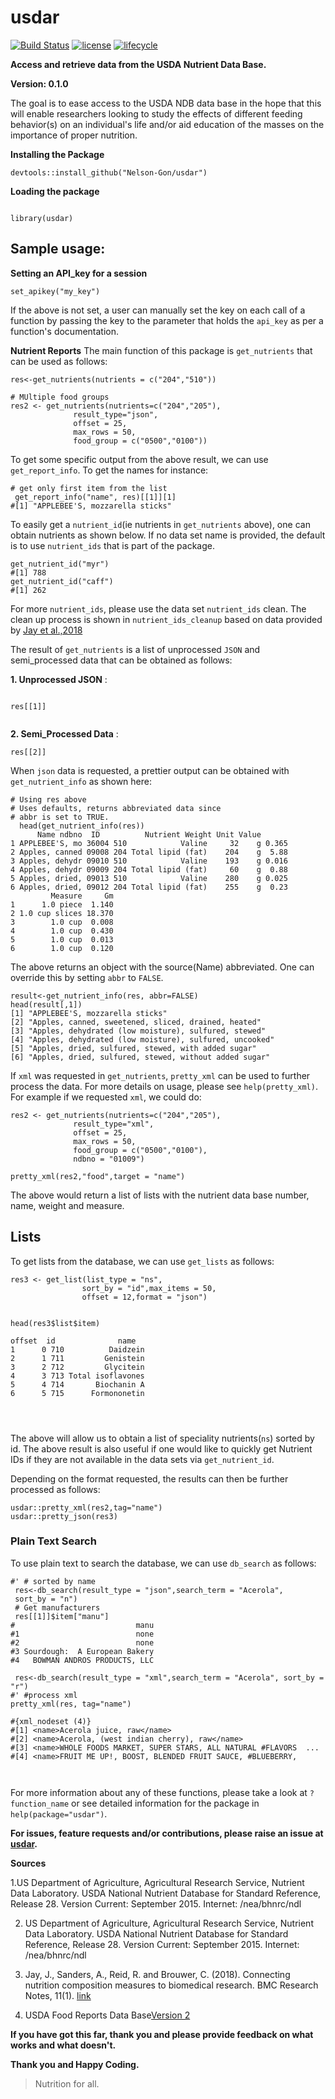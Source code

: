 # usdar

[![Build Status](https://travis-ci.org/Nelson-Gon/usdar.svg?branch=master)](https://travis-ci.org/Nelson-Gon/usdar)   [![license](https://img.shields.io/badge/license-GPL--2-blue.svg)](https://www.gnu.org/licenses/old-licenses/gpl-2.0.html)
[![lifecycle](https://img.shields.io/badge/lifecycle-experimental-orange.svg)](https://www.tidyverse.org/lifecycle/#experimental)


**Access and retrieve data from the USDA Nutrient Data Base.**


**Version: 0.1.0**

The goal is to ease access to the USDA NDB data base in the hope that this will enable researchers looking to study the effects of different feeding behavior(s) on an individual's life and/or aid education of the masses on the importance of proper nutrition.



**Installing the Package**

```
devtools::install_github("Nelson-Gon/usdar")

```

**Loading the package**

```

library(usdar)

```

## Sample usage:

**Setting an API_key for a session**

```
set_apikey("my_key")

```

If the above is not set, a user can manually set the key on each call of a function by passing the key to the parameter 
that holds the `api_key` as per a function's documentation. 

**Nutrient Reports**
The main function of this package is `get_nutrients` that can be used as follows:

```
res<-get_nutrients(nutrients = c("204","510"))

# MUltiple food groups
res2 <- get_nutrients(nutrients=c("204","205"),
              result_type="json",
              offset = 25,
              max_rows = 50,
              food_group = c("0500","0100"))
```

To get some specific output from the above result, we can use `get_report_info`. To get the names for instance:

```
# get only first item from the list
 get_report_info("name", res)[[1]][1]
#[1] "APPLEBEE'S, mozzarella sticks"

```

To easily get a `nutrient_id`(ie nutrients in `get_nutrients` above), one can obtain nutrients as shown below. If no data set name is provided, the default is to use `nutrient_ids` that is part of the package.

```
get_nutrient_id("myr")
#[1] 788
get_nutrient_id("caff")
#[1] 262
```
For more `nutrient_ids`, please use the data set `nutrient_ids` clean. The clean up process is shown in `nutrient_ids_cleanup` based on data provided by [Jay et al.,2018](https://link.springer.com/article/10.1186%2Fs13104-018-3997-y)


The result of `get_nutrients` is a list of unprocessed `JSON` and semi_processed data that can be obtained as follows:

**1. Unprocessed JSON** : 

```

res[[1]] 


```

**2. Semi_Processed Data** : 

```
res[[2]]

```

When `json` data is requested, a prettier output can be obtained with `get_nutrient_info` as shown here:

```
# Using res above
# Uses defaults, returns abbreviated data since
# abbr is set to TRUE.
  head(get_nutrient_info(res))
      Name ndbno  ID          Nutrient Weight Unit Value
1 APPLEBEE'S, mo 36004 510            Valine     32    g 0.365
2 Apples, canned 09008 204 Total lipid (fat)    204    g  5.88
3 Apples, dehydr 09010 510            Valine    193    g 0.016
4 Apples, dehydr 09009 204 Total lipid (fat)     60    g  0.88
5 Apples, dried, 09013 510            Valine    280    g 0.025
6 Apples, dried, 09012 204 Total lipid (fat)    255    g  0.23
         Measure     Gm
1      1.0 piece  1.140
2 1.0 cup slices 18.370
3        1.0 cup  0.008
4        1.0 cup  0.430
5        1.0 cup  0.013
6        1.0 cup  0.120

```


The above returns an object with the source(Name) abbreviated. One can override this by setting `abbr` to `FALSE`.


```
result<-get_nutrient_info(res, abbr=FALSE)
head(result[,1])
[1] "APPLEBEE'S, mozzarella sticks"                        
[2] "Apples, canned, sweetened, sliced, drained, heated"   
[3] "Apples, dehydrated (low moisture), sulfured, stewed"  
[4] "Apples, dehydrated (low moisture), sulfured, uncooked"
[5] "Apples, dried, sulfured, stewed, with added sugar"    
[6] "Apples, dried, sulfured, stewed, without added sugar"
```
If `xml` was requested in `get_nutrients`, `pretty_xml` can be used to further process the data. For more details on usage, please see `help(pretty_xml)`. For example if we requested `xml`, we could do:

```
res2 <- get_nutrients(nutrients=c("204","205"),
              result_type="xml",
              offset = 25,
              max_rows = 50,
              food_group = c("0500","0100"),
              ndbno = "01009")

pretty_xml(res2,"food",target = "name")

```

The above would return a list of lists with the nutrient data base number, name, weight and measure. 

## **Lists**

To get lists from the database, we can use `get_lists` as follows:

```
res3 <- get_list(list_type = "ns",
                sort_by = "id",max_items = 50,
                offset = 12,format = "json")
                

head(res3$list$item)

offset  id              name
1      0 710          Daidzein
2      1 711         Genistein
3      2 712         Glycitein
4      3 713 Total isoflavones
5      4 714       Biochanin A
6      5 715      Formononetin
                
  
        
```

The above will allow us to obtain a list of speciality nutrients(`ns`) sorted by id. The above result is also useful if one would like to quickly get Nutrient IDs if they are not available in the data sets via `get_nutrient_id`.

Depending on the format requested, the results can then be further processed as follows:

```
usdar::pretty_xml(res2,tag="name")
usdar::pretty_json(res3)

```

### **Plain Text Search**

To use plain text to search the database, we can use `db_search` as follows:

```
#' # sorted by name
 res<-db_search(result_type = "json",search_term = "Acerola",
 sort_by = "n")
 # Get manufacturers
 res[[1]]$item["manu"]
#                           manu
#1                          none
#2                          none
#3 Sourdough:  A European Bakery
#4   BOWMAN ANDROS PRODUCTS, LLC

 res<-db_search(result_type = "xml",search_term = "Acerola", sort_by = "r")
#' #process xml
pretty_xml(res, tag="name")

#{xml_nodeset (4)}
#[1] <name>Acerola juice, raw</name>
#[2] <name>Acerola, (west indian cherry), raw</name>
#[3] <name>WHOLE FOODS MARKET, SUPER STARS, ALL NATURAL #FLAVORS  ...
#[4] <name>FRUIT ME UP!, BOOST, BLENDED FRUIT SAUCE, #BLUEBERRY,  

 
  ```

For more information about any of these functions, please take a look at `?function_name` or see detailed information for the package in `help(package="usdar")`. 

**For issues, feature requests and/or contributions, please raise an issue at [usdar](https://www.github.com/Nelson-Gon/usdar/issues).**



**Sources**

1.US Department of Agriculture, Agricultural Research Service, Nutrient Data Laboratory. USDA National Nutrient Database for Standard Reference, Release 28. Version Current: September 2015.  Internet:  /nea/bhnrc/ndl

2. US Department of Agriculture, Agricultural Research Service, Nutrient Data Laboratory. USDA National Nutrient Database for Standard Reference, Release 28. Version Current:  September 2015.  Internet:  /nea/bhnrc/ndl

3. Jay, J., Sanders, A., Reid, R. and Brouwer, C. (2018). Connecting nutrition composition measures to biomedical research. BMC Research Notes, 11(1).  [link](https://link.springer.com/article/10.1186%2Fs13104-018-3997-y)

4. USDA Food Reports Data Base[Version 2](https://ndb.nal.usda.gov/ndb/doc/apilist/API-FOOD-REPORT.md)


**If you have got this far, thank you and please provide feedback on what works and what doesn't.**

**Thank you and Happy Coding.**

>Nutrition for all.
